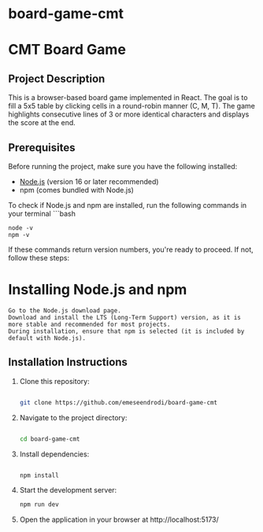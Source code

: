 # board-game-cmt
 
# CMT Board Game 

## Project Description
This is a browser-based board game implemented in React. The goal is to fill a 5x5 table by clicking cells in a round-robin manner (C, M, T). The game highlights consecutive lines of 3 or more identical characters and displays the score at the end.

## Prerequisites
Before running the project, make sure you have the following installed:
- [Node.js](https://nodejs.org/) (version 16 or later recommended)
- npm (comes bundled with Node.js)

To check if Node.js and npm are installed, run the following commands in your terminal
    ```bash

    node -v
    npm -v

If these commands return version numbers, you're ready to proceed. If not, follow these steps:

# Installing Node.js and npm

    Go to the Node.js download page.
    Download and install the LTS (Long-Term Support) version, as it is more stable and recommended for most projects.
    During installation, ensure that npm is selected (it is included by default with Node.js).

## Installation Instructions
1. Clone this repository:
   ```bash

   git clone https://github.com/emeseendrodi/board-game-cmt
2. Navigate to the project directory:
    ```bash

    cd board-game-cmt

3. Install dependencies:
    ```bash

    npm install
4. Start the development server:
    ```bash
    npm run dev

5. Open the application in your browser at http://localhost:5173/
